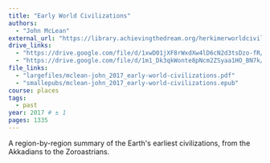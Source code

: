 ```yaml
---
title: "Early World Civilizations"
authors:
  - "John McLean"
external_url: "https://library.achievingthedream.org/herkimerworldcivilization/"
drive_links:
  - "https://drive.google.com/file/d/1xwD01jXF8rWxdXw4lD6cN2d3tsDzo-fR/view?usp=drivesdk"
  - "https://drive.google.com/file/d/1m1_Dk3qkWonte8pNcm2ZSyaa1HO_BN7k/view?usp=drivesdk"
file_links:
  - "largefiles/mclean-john_2017_early-world-civilizations.pdf"
  - "smallepubs/mclean-john_2017_early-world-civilizations.epub"
course: places
tags:
  - past
year: 2017 # ± 1
pages: 1335
---
```


A region-by-region summary of the Earth's earliest civilizations, from the Akkadians to the Zoroastrians.
